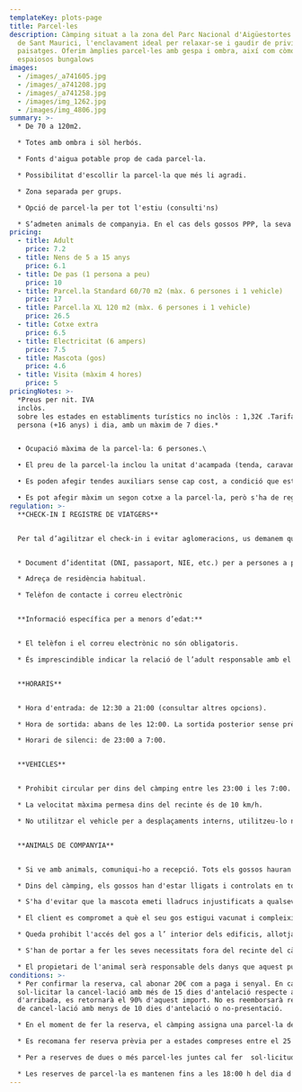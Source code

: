 ```yaml
---
templateKey: plots-page
title: Parcel·les
description: Càmping situat a la zona del Parc Nacional d'Aigüestortes i Estany
  de Sant Maurici, l'enclavament ideal per relaxar-se i gaudir de privilegiats
  paisatges. Oferim àmplies parcel·les amb gespa i ombra, així com còmodes i
  espaiosos bungalows
images:
  - /images/_a741605.jpg
  - /images/_a741208.jpg
  - /images/_a741258.jpg
  - /images/img_1262.jpg
  - /images/img_4806.jpg
summary: >-
  * De 70 a 120m2.

  * Totes amb ombra i sòl herbós.

  * Fonts d'aigua potable prop de cada parcel·la.

  * Possibilitat d'escollir la parcel·la que més li agradi.

  * Zona separada per grups.

  * Opció de parcel·la per tot l'estiu (consulti'ns)

  * S’admeten animals de companyia. En el cas dels gossos PPP, la seva estada està permesa sempre que compleixin la normativa vigent (llicència, ús de morrió, assegurança, etc.).
pricing:
  - title: Adult
    price: 7.2
  - title: Nens de 5 a 15 anys
    price: 6.1
  - title: De pas (1 persona a peu)
    price: 10
  - title: Parcel.la Standard 60/70 m2 (màx. 6 persones i 1 vehicle)
    price: 17
  - title: Parcel.la XL 120 m2 (màx. 6 persones i 1 vehicle)
    price: 26.5
  - title: Cotxe extra
    price: 6.5
  - title: Electricitat (6 ampers)
    price: 7.5
  - title: Mascota (gos)
    price: 4.6
  - title: Visita (màxim 4 hores)
    price: 5
pricingNotes: >-
  *Preus per nit. IVA
  inclòs.                                                                                                                                         Impost
  sobre les estades en establiments turístics no inclòs : 1,32€ .Tarifa per
  persona (+16 anys) i dia, amb un màxim de 7 dies.*


  • Ocupació màxima de la parcel·la: 6 persones.\

  • El preu de la parcel·la inclou la unitat d'acampada (tenda, caravana, autocaravana...) i un vehicle, que s'aparca a la parcel·la.\

  • Es poden afegir tendes auxiliars sense cap cost, a condició que estiguin dins dels límits de la parcel·la.\

  • Es pot afegir màxim un segon cotxe a la parcel·la, però s'ha de registrar i abonar segons la tarifa vigent, i haurà d'estacionar-se dins dels límits de la parcel·la. En el cas que s'aparqui en una altra parcel·la s'haurà de pagar la tarifa de la parcel·la extra que estigui ocupant.
regulation: >-
  **CHECK-IN I REGISTRE DE VIATGERS**


  Per tal d’agilitzar el check-in i evitar aglomeracions, us demanem que tingueu preparades les següents dades obligatòries de totes les persones allotjades, inclosos els menors d’edat:


  * Document d’identitat (DNI, passaport, NIE, etc.) per a persones a partir de 14 anys.

  * Adreça de residència habitual.	

  * Telèfon de contacte i correu electrònic


  **Informació específica per a menors d’edat:**


  * El telèfon i el correu electrònic no són obligatoris.

  * És imprescindible indicar la relació de l’adult responsable amb el menor (mare, pare, tutor legal, etc.).


  **HORARIS**


  * Hora d'entrada: de 12:30 a 21:00 (consultar altres opcions).

  * Hora de sortida: abans de les 12:00. La sortida posterior sense prèvia comunicació a recepció, comporta el cost d'una nit addicional.

  * Horari de silenci: de 23:00 a 7:00.


  **VEHICLES**


  * Prohibit circular per dins del càmping entre les 23:00 i les 7:00.

  * La velocitat màxima permesa dins del recinte és de 10 km/h.

  * No utilitzar el vehicle per a desplaçaments interns, utilitzeu-lo només per entrar o sortir del recinte.


  **ANIMALS DE COMPANYIA**


  * Si ve amb animals, comuniqui-ho a recepció. Tots els gossos hauran d'estar registrats en el moment del check-in, i la seva estada resta subjecta al pagament de la tarifa corresponent.

  * Dins del càmping, els gossos han d'estar lligats i controlats en tot moment i mai podran ocupar o passar per una parcel·la que no correspongui al seu amo.

  * S'ha d'evitar que la mascota emeti lladrucs injustificats a qualsevol hora i menys en les hores de descans.

  * El client es compromet a què el seu gos estigui vacunat i compleixi amb les condicions higienicosanitàries   establertes per llei. 

  * Queda prohibit l'accés del gos a l’ interior dels edificis, allotjaments, piscina i parc infantil.

  * S'han de portar a fer les seves necessitats fora del recinte del càmping. En tot cas, els propietaris hauran de recollir els excrements dels seus animals i dipositar-los dins d'una bossa al contenidor del rebuig.

  * El propietari de l'animal serà responsable dels danys que aquest pugui ocasionar tant a la resta dels campistes i als seus béns com a les instal·lacions del càmping.
conditions: >-
  * Per confirmar la reserva, cal abonar 20€ com a paga i senyal. En cas de
  sol·licitar la cancel·lació amb més de 15 dies d'antelació respecte a la data
  d'arribada, es retornarà el 90% d'aquest import. No es reemborsarà res en cas
  de cancel·lació amb menys de 10 dies d'antelació o no-presentació.

  * En el moment de fer la reserva, el càmping assigna una parcel·la del tipus escollit per assegurar-ne la reserva. Tot i això, a la seva arribada, i sempre que hi hagi opcions disponibles, el client podrà triar una altra parcel·la dins de la mateixa categoria reservada.

  * Es recomana fer reserva prèvia per a estades compreses entre el 25 de juliol i el 15 d’agost.

  * Per a reserves de dues o més parcel·les juntes cal fer  sol·licitud per correu electrònic.

  * Les reserves de parcel·la es mantenen fins a les 18:00 h del dia d’arribada. Si teniu previst arribar més tard, cal que ens ho comuniqueu prèviament. En cas contrari, la reserva no queda garantida.
---
```


